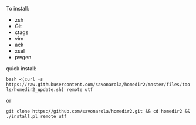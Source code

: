 To install:

* zsh
* Git
* ctags
* vim
* ack
* xsel
* pwgen


quick install:

`bash <(curl -s https://raw.githubusercontent.com/savonarola/homedir2/master/files/tools/homedir2_update.sh) remote utf`

or

`git clone https://github.com/savonarola/homedir2.git && cd homedir2 && ./install.pl remote utf`
